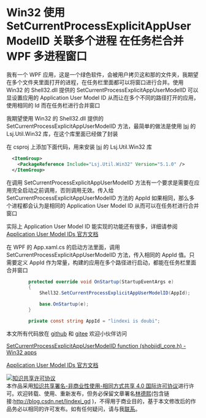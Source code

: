 
# Win32 使用 SetCurrentProcessExplicitAppUserModelID 关联多个进程 在任务栏合并 WPF 多进程窗口

我有一个 WPF 应用，这是一个绿色软件，会被用户拷贝这和那的文件夹，我期望在多个文件夹里面打开的进程，在任务栏里面都可以将窗口进行合并。使用 Win32 的 Shell32.dll 提供的 SetCurrentProcessExplicitAppUserModelID 可以显设置应用的 Application User Model ID 从而让在多个不同的路径打开的应用，使用相同的 Id 而在任务栏进行合并窗口

<!--more-->


<!-- 发布 -->

我期望使用 Win32 的 Shell32.dll 提供的 SetCurrentProcessExplicitAppUserModelID 方法，最简单的做法是使用 [lsj](https://blog.sdlsj.net) 的 Lsj.Util.Win32 库，在这个库里面已经做了封装

在 csproj 上添加下面代码，用来安装 [lsj](https://blog.sdlsj.net) 的 Lsj.Util.Win32 库

```xml
  <ItemGroup>
    <PackageReference Include="Lsj.Util.Win32" Version="5.1.0" />
  </ItemGroup>
```

在调用 SetCurrentProcessExplicitAppUserModelID 方法有一个要求是需要在应用完全启动之前调用，否则调用无效。传入给 SetCurrentProcessExplicitAppUserModelID 方法的 AppId 如果相同，那么多个进程都会认为是相同的 Application User Model ID 从而可以在任务栏进行合并窗口

实际上 Application User Model ID 能实现的功能还有很多，详细请参阅 [Application User Model IDs 官方文档](https://docs.microsoft.com/en-us/windows/win32/shell/appids?WT.mc_id=WD-MVP-5003260 )

在 WPF 的 App.xaml.cs 的启动方法里面，调用 SetCurrentProcessExplicitAppUserModelID 方法，传入相同的 AppId 值。只需要定义 AppId 作为常量，构建的应用在多个路径进行启动，都能在任务栏里面合并窗口

```csharp
        protected override void OnStartup(StartupEventArgs e)
        {
            Shell32.SetCurrentProcessExplicitAppUserModelID(AppId);

            base.OnStartup(e);
        }

        private const string AppId = "lindexi is doubi";
```

本文所有代码放在 [github](https://github.com/lindexi/lindexi_gd/tree/0939187ce18c4d9cb69a5a55724b808ca28aab1b/BerekunakeaLearweekacee) 和 [gitee](https://gitee.com/lindexi/lindexi_gd/tree/0939187ce18c4d9cb69a5a55724b808ca28aab1b/BerekunakeaLearweekacee) 欢迎小伙伴访问

[SetCurrentProcessExplicitAppUserModelID function (shobjidl_core.h) - Win32 apps](https://docs.microsoft.com/en-us/windows/win32/api/shobjidl_core/nf-shobjidl_core-setcurrentprocessexplicitappusermodelid?WT.mc_id=WD-MVP-5003260 )

[Application User Model IDs 官方文档](https://docs.microsoft.com/en-us/windows/win32/shell/appids?WT.mc_id=WD-MVP-5003260 )





<a rel="license" href="http://creativecommons.org/licenses/by-nc-sa/4.0/"><img alt="知识共享许可协议" style="border-width:0" src="https://licensebuttons.net/l/by-nc-sa/4.0/88x31.png" /></a><br />本作品采用<a rel="license" href="http://creativecommons.org/licenses/by-nc-sa/4.0/">知识共享署名-非商业性使用-相同方式共享 4.0 国际许可协议</a>进行许可。欢迎转载、使用、重新发布，但务必保留文章署名[林德熙](http://blog.csdn.net/lindexi_gd)(包含链接:http://blog.csdn.net/lindexi_gd )，不得用于商业目的，基于本文修改后的作品务必以相同的许可发布。如有任何疑问，请与我[联系](mailto:lindexi_gd@163.com)。